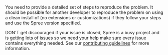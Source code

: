You need to provide a detailed set of steps to reproduce the problem. It should be possible for another developer to reproduce the problem on using a clean install of (no extensions or customizations) if they follow your steps and use the Spree version specified.

DON'T get discouraged if your issue is closed, Spree is a busy project and is getting lots of issues so we need your help make sure every issue contains everything needed. See our [contributing guidelines](http://dev.spreecommerce.com/contributing/) for more information.
